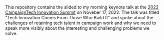 This repository contains the slided to my morning keynote talk at the [2022 CampaignTech Innovation Summit](https://web.archive.org/web/20221117001518/https://campaigntechsummit.com/agenda/) on Noveber 17, 2022. The talk was titled "Tech Innovation Comes From Those Who Build It" and spoke about the challenges of retaining tech talent in campaign work and why we need to speak more visibly about the interesting and challenging problems we solve.



